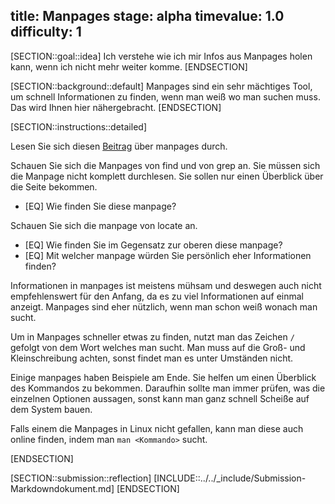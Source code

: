 title: Manpages
stage: alpha
timevalue: 1.0
difficulty: 1
---

[SECTION::goal::idea]
Ich verstehe wie ich mir Infos aus Manpages holen kann, wenn ich nicht mehr weiter komme.
[ENDSECTION]

[SECTION::background::default]
Manpages sind ein sehr mächtiges Tool, um schnell Informationen zu finden, 
wenn man weiß wo man suchen muss.
Das wird Ihnen hier nähergebracht.
[ENDSECTION]

[SECTION::instructions::detailed]

Lesen Sie sich diesen [Beitrag](https://itsfoss.com/linux-man-page-guide/) über 
manpages durch.

Schauen Sie sich die Manpages von find und von grep an. Sie müssen sich die 
Manpage nicht komplett durchlesen. Sie sollen nur einen Überblick über die 
Seite bekommen.

- [EQ] Wie finden Sie diese manpage?

Schauen Sie sich die manpage von locate an.

- [EQ] Wie finden Sie im Gegensatz zur oberen diese manpage?
- [EQ] Mit welcher manpage würden Sie persönlich eher Informationen finden?

Informationen in manpages ist meistens mühsam und deswegen auch nicht 
empfehlenswert für den Anfang, da es zu viel Informationen auf einmal anzeigt.
Manpages sind eher nützlich, wenn man schon weiß wonach man sucht.

Um in Manpages schneller etwas zu finden, nutzt man das Zeichen `/` gefolgt von 
dem Wort welches man sucht. Man muss auf die Groß- und Kleinschreibung achten, 
sonst findet man es unter Umständen nicht.

Einige manpages haben Beispiele am Ende. Sie helfen um einen Überblick des 
Kommandos zu bekommen. Daraufhin sollte man immer prüfen, was die einzelnen 
Optionen aussagen, sonst kann man ganz schnell Scheiße auf dem System bauen. 

Falls einem die Manpages in Linux nicht gefallen, kann man diese auch online 
finden, indem man `man <Kommando>` sucht.

[ENDSECTION]

[SECTION::submission::reflection]
[INCLUDE::../../_include/Submission-Markdowndokument.md]
[ENDSECTION]
